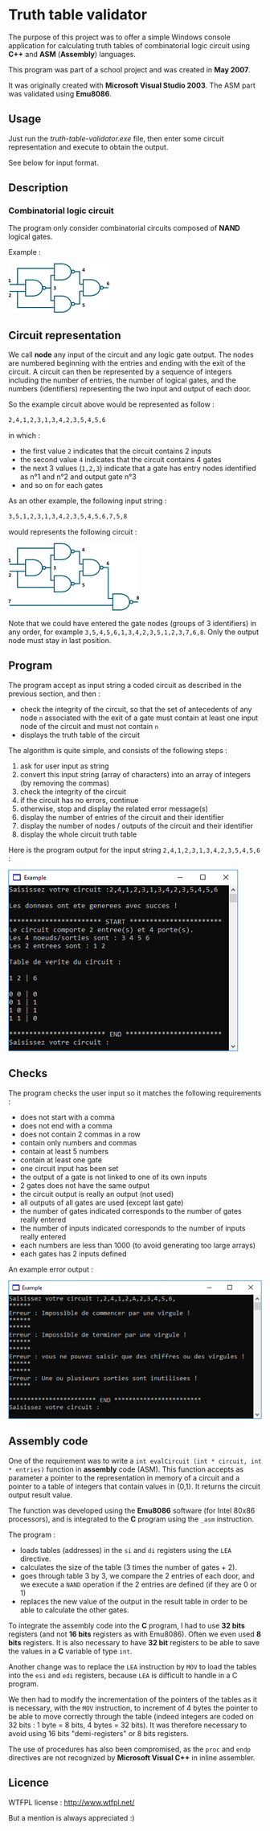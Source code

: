 # Truth table validator

The purpose of this project was to offer a simple Windows console application for calculating truth tables of combinatorial logic circuit using **C++** and **ASM** (**Assembly**) languages.

This program was part of a school project and was created in **May 2007**.

It was originally created with **Microsoft Visual Studio 2003**. The ASM part was validated using **Emu8086**.

## Usage

Just run the _truth-table-validator.exe_ file, then enter some circuit representation and execute to obtain the output.

See below for input format.

## Description

### Combinatorial logic circuit

The program only consider combinatorial circuits composed of **NAND** logical gates.

Example :

![Combinatorial circuit example](doc/circuit1.png?raw=true "Combinatorial circuit example")

## Circuit representation

We call **node** any input of the circuit and any logic gate output.
The nodes are numbered beginning with the entries and ending with the exit of the circuit.
A circuit can then be represented by a sequence of integers including the number of entries,
the number of logical gates, and the numbers (identifiers) representing the two input and output of each door.

So the example circuit above would be represented as follow :

```bash
2,4,1,2,3,1,3,4,2,3,5,4,5,6
```

in which :
- the first value `2` indicates that the circuit contains 2 inputs
- the second value `4` indicates that the circuit contains 4 gates
- the next 3 values (`1,2,3`) indicate that a gate has entry nodes identified as n°1 and n°2 and output gate n°3
- and so on for each gates

As an other example, the following input string :

```bash
3,5,1,2,3,1,3,4,2,3,5,4,5,6,7,5,8
```

would represents the following circuit :

![Combinatorial circuit example](doc/circuit2.png?raw=true "Combinatorial circuit example")

Note that we could have entered the gate nodes (groups of 3 identifiers) in any order, for example `3,5,4,5,6,1,3,4,2,3,5,1,2,3,7,6,8`.
Only the output node must stay in last position.

## Program

The program accept as input string a coded circuit as described in the previous section, and then :
- check the integrity of the circuit, so that the set of antecedents of any node `n` associated with
the exit of a gate must contain at least one input node of the circuit and must not contain `n`
- displays the truth table of the circuit

The algorithm is quite simple, and consists of the following steps :
1. ask for user input as string
2. convert this input string (array of characters) into an array of integers (by removing the commas)
3. check the integrity of the circuit
4. if the circuit has no errors, continue
5. otherwise, stop and display the related error message(s)
6. display the number of entries of the circuit and their identifier
7. display the number of nodes / outputs of the circuit and their identifier
8. display the whole circuit truth table

Here is the program output for the input string `2,4,1,2,3,1,3,4,2,3,5,4,5,6` :

![Example circuit output](doc/example_output.png?raw=true "Example circuit output")

## Checks

The program checks the user input so it matches the following requirements :
- does not start with a comma
- does not end with a comma
- does not contain 2 commas in a row
- contain only numbers and commas
- contain at least 5 numbers
- contain at least one gate
- one circuit input has been set
- the output of a gate is not linked to one of its own inputs
- 2 gates does not have the same output
- the circuit output is really an output (not used)
- all outputs of all gates are used (except last gate)
- the number of gates indicated corresponds to the number of gates really entered
- the number of inputs indicated corresponds to the number of inputs really entered
- each numbers are less than 1000 (to avoid generating too large arrays)
- each gates has 2 inputs defined

An example error output :

![Example circuit error output](doc/example_error_output.png?raw=true "Example circuit error output")

## Assembly code

One of the requirement was to write a `int evalCircuit (int * circuit, int * entries)` function in **assembly** code (ASM).
This function accepts as parameter a pointer to the representation in memory of a circuit and a pointer
to a table of integers that contain values in {0,1}. It returns the circuit output result value.

The function was developed using the **Emu8086** software (for Intel 80x86 processors), and is integrated to the **C** program using the `_asm` instruction.

The program :
- loads tables (addresses) in the `si` and `di` registers using the `LEA` directive.
- calculates the size of the table (3 times the number of gates + 2).
- goes through table 3 by 3, we compare the 2 entries of each door, and we execute a `NAND` operation if the 2 entries are defined (if they are 0 or 1)
- replaces the new value of the output in the result table in order to be able to calculate the other gates.

To integrate the assembly code into the **C** program, I had to use **32 bits** registers (and not **16 bits** registers as with Emu8086).
Often we even used **8 bits** registers. It is also necessary to have **32 bit** registers to be able to save the values in a **C** variable of type `int`.

Another change was to replace the `LEA` instruction by `MOV` to load the tables into the `esi` and `edi` registers, because `LEA` is difficult to handle in a C program.

We then had to modify the incrementation of the pointers of the tables as it is necessary,
with the `MOV` instruction, to increment of 4 bytes the pointer to be able to move correctly through the table (indeed integers
are coded on 32 bits : 1 byte = 8 bits, 4 bytes = 32 bits). It was therefore necessary to avoid using 16 bits "demi-registers" or 8 bits registers.

The use of procedures has also been compromised, as the `proc` and `endp` directives are not recognized by **Microsoft Visual C++** in inline assembler.

## Licence

WTFPL license : http://www.wtfpl.net/

But a mention is always appreciated :)
